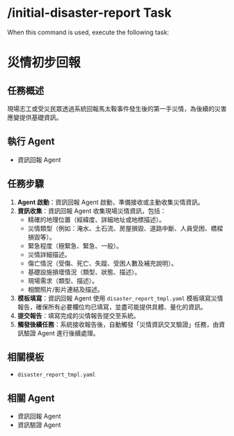 # /initial-disaster-report Task

When this command is used, execute the following task:

# 災情初步回報

## 任務概述

現場志工或受災民眾透過系統回報馬太鞍事件發生後的第一手災情，為後續的災害應變提供基礎資訊。

## 執行 Agent

*   資訊回報 Agent

## 任務步驟

1.  **Agent 啟動**：資訊回報 Agent 啟動，準備接收或主動收集災情資訊。
2.  **資訊收集**：資訊回報 Agent 收集現場災情資訊，包括：
    *   精確的地理位置（經緯度、詳細地址或地標描述）。
    *   災情類型（例如：淹水、土石流、房屋損毀、道路中斷、人員受困、橋樑損毀等）。
    *   緊急程度（極緊急、緊急、一般）。
    *   災情詳細描述。
    *   傷亡情況（受傷、死亡、失蹤、受困人數及補充說明）。
    *   基礎設施損壞情況（類型、狀態、描述）。
    *   現場需求（類型、描述）。
    *   相關照片/影片連結及描述。
3.  **模板填寫**：資訊回報 Agent 使用 `disaster_report_tmpl.yaml` 模板填寫災情報告，確保所有必要欄位均已填寫，並盡可能提供具體、量化的資訊。
4.  **提交報告**：填寫完成的災情報告提交至系統。
5.  **觸發後續任務**：系統接收報告後，自動觸發「災情資訊交叉驗證」任務，由資訊驗證 Agent 進行後續處理。

## 相關模板

*   `disaster_report_tmpl.yaml`

## 相關 Agent

*   資訊回報 Agent
*   資訊驗證 Agent
